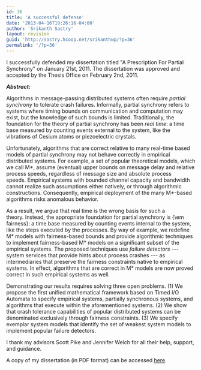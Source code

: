 ```yaml
---
id: 36
title: 'A successful defense'
date: '2013-04-16T19:26:16-04:00'
author: 'Srikanth Sastry'
layout: revision
guid: 'http://sastry.hcoop.net/srikanthwp/?p=36'
permalink: '/?p=36'
---
```


I successfully defended my dissertation titled "A Prescription For Partial Synchrony" on January 21st, 2011. The dissertation was approved and accepted by the Thesis Office on February 2nd, 2011.

<strong><em>Abstract:</em></strong>

Algorithms in message-passing distributed systems often require <em>partial synchrony</em> to tolerate crash failures. Informally, partial synchrony refers to systems where timing bounds on communication and computation may exist, but the knowledge of such bounds is limited. Traditionally, the foundation for the theory of partial synchrony has been <em>real time</em>: a time base measured by counting events external to the system, like the vibrations of Cesium atoms or piezoelectric crystals.

Unfortunately, algorithms that are correct relative to many real-time based models of partial synchrony may not behave correctly in empirical distributed systems. For example, a set of popular theoretical models, which we call M*, assume (eventual) upper bounds on message delay and relative process speeds, regardless of message size and absolute process speeds. Empirical systems with bounded channel capacity and bandwidth cannot realize such assumptions either natively, or through algorithmic constructions. Consequently, empirical deployment of the many M*-based algorithms risks anomalous behavior.

As a result, we argue that real time is the wrong basis for such a theory. Instead, the appropriate foundation for partial synchrony is {\em fairness}: a time base measured by counting events internal to the system, like the steps executed by the processes. By way of example, we redefine M* models with fairness-based bounds and provide algorithmic techniques to implement fairness-based M* models on a significant subset of the empirical systems. The proposed techniques use <em>failure detectors</em> --- system services that provide hints about process crashes --- as intermediaries that preserve the fairness constraints native to empirical systems. In effect, algorithms that are correct in M* models are now proved correct in such empirical systems as well.

Demonstrating our results requires solving three open problems. (1) We propose the first unified mathematical framework based on Timed I/O Automata to specify empirical systems, partially synchronous systems, and algorithms that execute within the aforementioned systems. (2) We show that crash tolerance capabilities of popular distributed systems can be denominated exclusively through fairness constraints. (3) We specify exemplar system models that identify the set of weakest system models to implement popular failure detectors.

I thank my advisors Scott Pike and Jennifer Welch for all their help, support, and guidance.

A copy of my dissertation (in PDF format) can be accessed <a title="Srikanth Sastry's Dissertation titled &quot;A Prescription For Partial Synchrony&quot;" href="documents/research/srikanthSastryDissertation.pdf">here</a>.